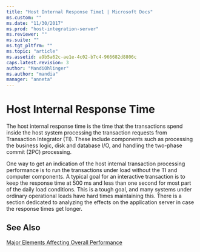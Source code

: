```yaml
---
title: "Host Internal Response Time1 | Microsoft Docs"
ms.custom: ""
ms.date: "11/30/2017"
ms.prod: "host-integration-server"
ms.reviewer: ""
ms.suite: ""
ms.tgt_pltfrm: ""
ms.topic: "article"
ms.assetid: a9b5a62c-ae1e-4c02-b7c4-966682d8806c
caps.latest.revision: 3
author: "MandiOhlinger"
ms.author: "mandia"
manager: "anneta"
---
```

# Host Internal Response Time
The host internal response time is the time that the transactions spend inside the host system processing the transaction requests from Transaction Integrator (TI). These include components such as processing the business logic, disk and database I/O, and handling the two-phase commit (2PC) processing.  
  
 One way to get an indication of the host internal transaction processing performance is to run the transactions under load without the TI and computer components. A typical goal for an interactive transaction is to keep the response time at 500 ms and less than one second for most part of the daily load conditions. This is a tough goal, and many systems under ordinary operational loads have hard times maintaining this. There is a section dedicated to analyzing the effects on the application server in case the response times get longer.  
  
## See Also  
 [Major Elements Affecting Overall Performance](../core/major-elements-affecting-overall-performance1.md)
